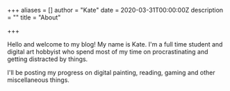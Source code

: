 +++
aliases = []
author = "Kate"
date = 2020-03-31T00:00:00Z
description = ""
title = "About"

+++

<!-- Global site tag (gtag.js) - Google Analytics -->
<script async src="https://www.googletagmanager.com/gtag/js?id=UA-150911860-2"></script>
<script>
  window.dataLayer = window.dataLayer || [];
  function gtag(){dataLayer.push(arguments);}
  gtag('js', new Date());

  gtag('config', 'UA-150911860-2');
</script>

Hello and welcome to my blog! My name is Kate. I'm a full time student and digital art hobbyist who spend most of my time on procrastinating and getting distracted by things. 

I'll be posting my progress on digital painting, reading, gaming and other miscellaneous things.